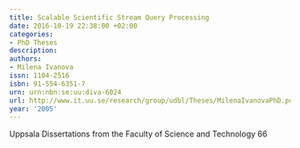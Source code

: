 ```yaml
---
title: Scalable Scientific Stream Query Processing
date: 2016-10-19 22:38:00 +02:00
categories:
- PhD Theses
description:
authors:
- Milena Ivanova
issn: 1104-2516
isbn: 91-554-6351-7
urn: urn:nbn:se:uu:diva-6024
url: http://www.it.uu.se/research/group/udbl/Theses/MilenaIvanovaPhD.pdf
year: '2005'
---
```

Uppsala Dissertations from the Faculty of Science and Technology 66
